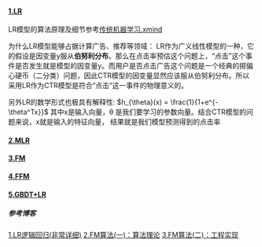 #### [1.LR]()

LR模型的算法原理及细节参考[传统机器学习.xmind](https://github.com/Fisher87/ai_explore/blob/master/xmind/%E4%BC%A0%E7%BB%9F%E6%9C%BA%E5%99%A8%E5%AD%A6%E4%B9%A0.xmind)

为什么LR模型能够占据计算广告、推荐等领域：
LR作为广义线性模型的一种，它的假设是因变量y服从**伯努利分布**。那么在点击率预估这个问题上，“点击”这个事件是否发生就是模型的因变量y。而用户是否点击广告这个问题是一个经典的掷偏心硬币（二分类）问题，因此CTR模型的因变量显然应该服从伯努利分布。所以采用LR作为CTR模型是符合“点击”这一事件的物理意义的。

另外LR的数学形式也极具有解释性:
$h_{\theta}(x) = \frac{1}{1+e^{-\theta^Tx}}$
其中x是输入向量，θ 是我们要学习的参数向量。结合CTR模型的问题来说，x就是输入的特征向量， 结果就是我们模型预测得到的点击率

#### [2.MLR]()


#### [3.FM]()


#### [4.FFM]()


#### [5.GBDT+LR]()



##### 参考博客
[1.LR逻辑回归(非常详细)](https://zhuanlan.zhihu.com/p/74874291?utm_source=wechat_session&utm_medium=social&utm_oi=642330513952739328)
[2.FM算法(一)：算法理论](https://blog.csdn.net/DellTower/article/details/82219676)
[3.FM算法(二)：工程实现](https://www.cnblogs.com/AndyJee/p/8032553.html)

